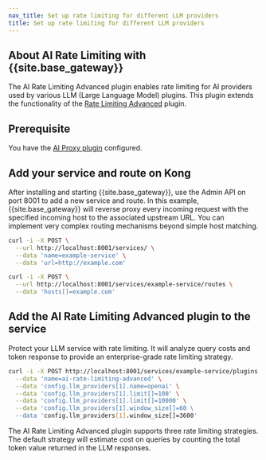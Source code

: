 ```yaml
---
nav_title: Set up rate limiting for different LLM providers
title: Set up rate limiting for different LLM providers
---
```


## About AI Rate Limiting with {{site.base_gateway}}

The AI Rate Limiting Advanced plugin enables rate limiting for AI providers used by various LLM (Large Language Model) plugins. This plugin extends the functionality of the [Rate Limiting Advanced](/hub/kong-inc/rate-limiting-advanced/) plugin.

## Prerequisite

You have the [AI Proxy plugin](/hub/kong-inc/ai-proxy) configured.

## Add your service and route on Kong

After installing and starting {{site.base_gateway}}, use the Admin API on port 8001 to add a new service and route. In this example, {{site.base_gateway}} will reverse proxy every incoming request with the specified incoming host to the associated upstream URL. You can implement very complex routing mechanisms beyond simple host matching.

```sh
curl -i -X POST \
  --url http://localhost:8001/services/ \
  --data 'name=example-service' \
  --data 'url=http://example.com'
```

```sh
curl -i -X POST \
  --url http://localhost:8001/services/example-service/routes \
  --data 'hosts[]=example.com'
```  

## Add the AI Rate Limiting Advanced plugin to the service

Protect your LLM service with rate limiting. It will analyze query costs and token response to provide an enterprise-grade rate limiting strategy.

```sh
curl -i -X POST http://localhost:8001/services/example-service/plugins \
  --data 'name=ai-rate-limiting-advanced' \
  --data 'config.llm_providers[1].name=openai' \
  --data 'config.llm_providers[1].limit[]=100' \
  --data 'config.llm_providers[1].limit[]=10000' \
  --data 'config.llm_providers[1].window_size[]=60 \
  --data 'config.llm_providers[1].window_size[]=3600'
```

The AI Rate Limiting Advanced plugin supports three rate limiting strategies. The default strategy will estimate cost on queries by counting the total token value returned in the LLM responses.



